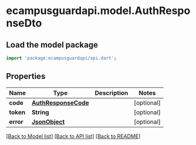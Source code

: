 # ecampusguardapi.model.AuthResponseDto

## Load the model package
```dart
import 'package:ecampusguardapi/api.dart';
```

## Properties
Name | Type | Description | Notes
------------ | ------------- | ------------- | -------------
**code** | [**AuthResponseCode**](AuthResponseCode.md) |  | [optional] 
**token** | **String** |  | [optional] 
**error** | [**JsonObject**](.md) |  | [optional] 

[[Back to Model list]](../README.md#documentation-for-models) [[Back to API list]](../README.md#documentation-for-api-endpoints) [[Back to README]](../README.md)


